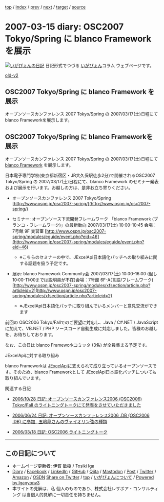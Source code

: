 [top](../index.html) 
 / [index](index.html) 
 / [prev](ig070311.html) 
 / [next](ig070320.html) 
 / [target](https://www.igapyon.jp/igapyon/diary/2007/ig070315.html) 
 / [source](https://github.com/igapyon/diary/blob/master/2007/ig070315.src.md) 

2007-03-15 diary: OSC2007 Tokyo/Spring に blanco Framework を展示
=====================================================================================================
[![いがぴょんの日記](https://www.igapyon.jp/igapyon/diary/images/iga202308_128.jpg "いがぴょん")](https://www.igapyon.jp/igapyon/diary/memo/memoigapyon.html) 日記形式でつづる [いがぴょん](https://www.igapyon.jp/igapyon/diary/memo/memoigapyon.html)コラム ウェブページです。

[old-v2](ig070315-orig.html)

## OSC2007 Tokyo/Spring に blanco Framework を展示

オープンソースカンファレンス 2007 Tokyo/Spring の 2007/03/17(土)日程にて blanco Frameworkを展示します。


## OSC2007 Tokyo/Spring に blanco Frameworkを展示

オープンソースカンファレンス 2007 Tokyo/Spring の 2007/03/17(土)日程にて [blanco Framework](https://www.igapyon.jp/blanco/blanco.ja.html) を展示します。

日本電子専門学校(東京都新宿区・JR大久保駅徒歩2分)で開催されるOSC2007 Tokyo/Spring の 2007/03/17(土)日程にて、blanco
Framework のセミナー発表および展示を行います。お越しの方は、是非お立ち寄りください。

* オープンソースカンファレンス 2007 Tokyo/Spring
  [http://www.ospn.jp/osc2007-spring/](http://www.ospn.jp/osc2007-spring/)
  
* セミナー: オープンソース下流開発フレームワーク 「blanco Framework (ブランコ・フレームワーク)」の最新動向
  2007/03/17(土) 10:00-10:45
  会場：7号館 9F 実習室
  [http://www.ospn.jp/osc2007-spring/modules/eguide/event.php?eid=46](http://www.ospn.jp/osc2007-spring/modules/eguide/event.php?eid=46)
  
  * ※こちらのセミナーの中で、JExcelApi日本語化パッチへの取り組みに関する話題を扱う予定です。
  

  
* 展示: blanco Framework Community会
2007/03/17(土) 10:00-16:00 (但し 10:00-11:00までは説明員が不在)会場：7号館 6F-A(言語/フレームワーク)
  [http://www.ospn.jp/osc2007-spring/modules/xfsection/article.php?articleid=2](http://www.ospn.jp/osc2007-spring/modules/xfsection/article.php?articleid=2)
  
  * ※JExcelApi日本語化パッチに取り組んでいるメンバーと意見交流ができます
  

前回の OSC2006 Tokyo/Fallでのご要望に対応し、Java / C#.NET / JavaScript に加えて、VB.NET
/ PHP ソースコード自動生成に対応しました。皆様のお越しを、お待ちしております。

なお、この日は blanco Frameworkコミッタ (3名) が全員集まる予定です。

JExcelApiに対する取り組み

blanco Frameworkは [JExcelApi](https://www.igapyon.jp/igapyon/diary/keyword/jexcelapi.html)に支えられて成り立っているオープンソースです。そのため、blanco
Frameworkとして JExcelApi日本語化パッチについても取り組んでいます。

関連する日記

* [2006/10/28 日記: オープンソースカンファレンス2006 (OSC2006) Tokyo/Fall のライトニングトークにて発表をさせていただきました](../2006/ig061028.html)
  
* [2006/06/24 日記: オープンソースカンファレンス2006 .DB (OSC2006 .DB) に参加 , 五嶋龍さんのヴァイオリン弦の種類](../2006/ig060624.html)
  
* [2006/03/18 日記: OSC2006 ライトニングトーク](../2006/ig060318.html)


----------------------------------------------------------------------------------------------------

## この日記について

* ホームページ更新者: 伊賀 敏樹 / Tosiki Iga
* [Diary](https://www.igapyon.jp/igapyon/diary/) / [Facebook](https://www.facebook.com/igapyon) / [LinkedIn](https://www.linkedin.com/in/toshikiiga) / [GitHub](https://github.com/igapyon) / [Qiita](https://qiita.com/igapyon) / [Mastodon](https://social.vivaldi.net/@igapyon) / [Post](https://post.news/igapyon) / [Twitter](https://twitter.com/ToshikiIga) / [Amazon](https://www.amazon.co.jp/%E4%BC%8A%E8%B3%80-%E6%95%8F%E6%A8%B9/e/B004LTQWCQ) / [OSDN](https://ja.osdn.net/users/iga/)
[Share on Twitter](https://twitter.com/intent/tweet?hashtags=igapyon%2Cdiary%2C%E3%81%84%E3%81%8C%E3%81%B4%E3%82%87%E3%82%93&text=OSC2007+Tokyo%2FSpring+%E3%81%AB+blanco+Framework+%E3%82%92%E5%B1%95%E7%A4%BA&url=https%3A%2F%2Fwww.igapyon.jp%2Figapyon%2Fdiary%2F2007%2Fig070315.html) / [top](../index.html) / [いがぴょんについて](https://www.igapyon.jp/igapyon/diary/memo/memoigapyon.html) / [Powered by Igapyonv3](https://github.com/igapyon/igapyonv3)
* 本サイトの見解は、私 個人のものであり、株式会社レザボア・コンサルティング は当個人的見解に一切責任を持ちません。 
